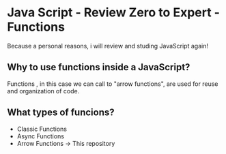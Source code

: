 # Java Script - Review Zero to Expert - Functions

Because a personal reasons, i will review and studing JavaScript again!

## Why to use functions inside a JavaScript?

Functions , in this case we can call to "arrow functions", are used
for reuse and organization of code.

## What types of funcions?

* Classic Functions 
* Async Functions
* Arrow Functions -> This repository
